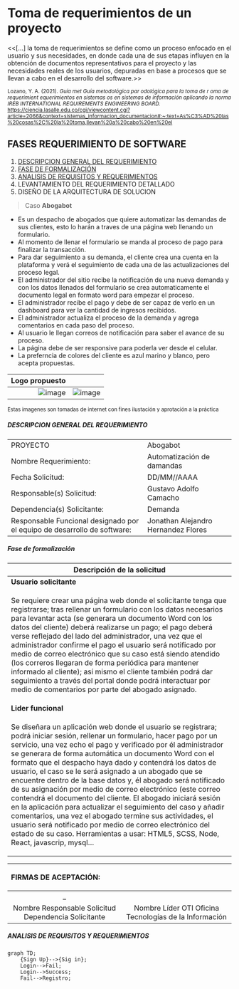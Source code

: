 # Toma de requerimientos de un proyecto

<<[...] la toma de requerimientos se define como un proceso enfocado en el usuario y sus necesidades, en donde cada una de sus etapas influyen en la obtención de documentos representativos para el proyecto y las necesidades reales de los usuarios, depuradas en base a procesos que se llevan a cabo en el desarrollo del software.>>

<sup>Lozano, Y. A. (2021). *Guía met Guía metodológica par odológica para la toma de r oma de requerimient equerimientos en sistemas os en sistemas de información aplicando la norma IREB INTERNATIONAL REQUIREMENTS ENGINEERING BOARD.* https://ciencia.lasalle.edu.co/cgi/viewcontent.cgi?article=2066&context=sistemas_informacion_documentacion#:~:text=As%C3%AD%20las%20cosas%2C%20la%20toma,llevan%20a%20cabo%20en%20el</sup>
## FASES REQUERIMIENTO DE SOFTWARE

1.  [DESCRIPCION GENERAL DEL REQUERIMIENTO](#descripcion-general-del-requerimiento)
3.  [FASE DE FORMALIZACIÓN](#fase-de-formalización)
4.  [ANALISIS DE REQUISITOS Y REQUERIMIENTOS](#analisis-de-requisitos-y-requerimientos)
5.  LEVANTAMIENTO DEL REQUERIMIENTO DETALLADO
6.  DISEÑO DE LA ARQUITECTURA DE SOLUCION

> Caso **Abogabot**

*   Es un despacho de abogados que quiere automatizar las demandas de sus clientes, esto lo harán a traves de una página web llenando un formulario.
*   Al momento de llenar el formulario se manda al proceso de pago para finalizar la transacción.
*   Para dar seguimiento a su demanda, el cliente crea una cuenta en la plataforma y verá el seguimiento de cada una de las actualizaciones del proceso legal.
*   El administrador del sitio recibe la notificación de una nueva demanda y con los datos llenados del formulario se crea automaticamente el documento legal en formato word para empezar el proceso.
*   El administrador recibe el pago y debe de ser capaz de verlo en un dashboard para ver la cantidad de ingresos recibidos.
*   El administrador actualiza el proceso de la demanda y agrega comentarios en cada paso del proceso.
*   Al usuario le llegan correos de notificación para saber el avance de su proceso.
*   La página debe de ser responsive para poderla ver desde el celular.
*   La preferncia de colores del cliente es azul marino y blanco, pero acepta propuestas.

|   Logo propuesto||  
| ---: | :---: |
|![image](https://img.freepik.com/vector-premium/ilustracion-mascota-calendario-como-abogado_152558-74731.jpg)|![image](https://legalmex.com/wp-content/uploads/2020/07/twa_2018_12_ai_job_search_hero-600x450.jpg)|

<sup>Estas imagenes son tomadas de internet con fines ilustación y aprotación a la práctica</sup>

##### DESCRIPCION GENERAL DEL REQUERIMIENTO
|||
| :-- | :-- |
|   PROYECTO |	Abogabot |
|   Nombre Requerimiento: |    Automatización de damandas   |
|   Fecha Solicitud:    |	DD/MM//AAAA |
|   Responsable(s) Solicitud:   |   Gustavo Adolfo Camacho  |
|   Dependencia(s) Solicitante: |	Demanda  |
|   Responsable Funcional designado por el equipo de desarrollo de software:    |	Jonathan Alejandro Hernandez Flores  |

##### Fase de formalización

| <center/> Descripción de la solicitud |
|:--------------------------------------|
| __Usuario solicitante__               |
| <p> Se requiere crear una página web donde el solicitante tenga que registrarse; tras rellenar un formulario con los datos necesarios para levantar acta (se generara un documento Word con los datos del cliente) deberá realizarse un pago; el pago deberá verse reflejado del lado del administrador, una vez que el administrador confirme el pago el usuario será notificado por medio de correo electrónico que su caso está siendo atendido (los correros llegaran de forma periódica para mantener informado al cliente); así mismo el cliente también podrá dar seguimiento a través del portal donde podrá interactuar por medio de comentarios por parte del abogado asignado. </p> |
| __Lider funcional__ |
| <p> Se diseñara un aplicación web donde el usuario se registrara; podrá iniciar sesión, rellenar un formulario, hacer pago por un servicio, una vez echo el pago y verificado por él administrador se generara de forma automática un documento Word con el formato que el despacho haya dado y contendrá los datos de usuario, el caso se le será asignado a un abogado que se encuentre dentro de la base datos y, él abogado será notificado de su asignación por medio de correo electrónico (este correo contendrá el documento del cliente. El abogado iniciará sesión en la aplicación para actualizar el seguimiento del caso y añadir comentarios, una vez el abogado termine sus actividades, el usuario será notificado por medio de correo electrónico del estado de su caso. Herramientas a usar: HTML5, SCSS, Node, React, javascrip, mysql… </p> |

| <p align= left> __FIRMAS DE ACEPTACIÓN:__ </p> ||
|:--:| :--:|
|_|
|Nombre Responsable Solicitud Dependencia Solicitante| Nombre Líder OTI Oficina Tecnologías de la Información|

##### ANALISIS DE REQUISITOS Y REQUERIMIENTOS 

```mermaid
graph TD;
    {Sign Up}-->{Sig in};
    Login-->Fail;
    Login-->Success;
    Fail-->Registro;
    
```



